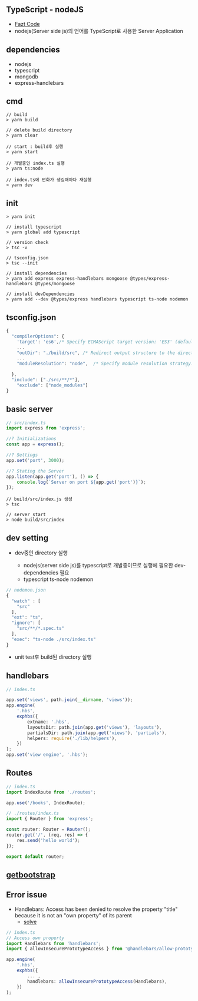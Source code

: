 ## TypeScript - nodeJS

- [Fazt Code](https://www.youtube.com/watch?v=UipIQ81kabs)
- nodejs(Server side js)의 언어를 TypeScript로 사용한 Server Application

## dependencies

- nodejs
- typescript
- mongodb
- express-handlebars

## cmd

```
// build
> yarn build

// delete build directory
> yarn clear

// start : build후 실행
> yarn start

// 개발중인 index.ts 실행
> yarn ts:node

// index.ts에 변화가 생길때마다 재실행
> yarn dev
```

## init

```
> yarn init

// install typescript
> yarn global add typescript

// version check
> tsc -v

// tsconfig.json
> tsc --init

// install dependencies
> yarn add express express-handlebars mongoose @types/express-handlebars @types/mongoose

// install devDependencies
> yarn add --dev @types/express handlebars typescript ts-node nodemon
```

## tsconfig.json

```ts
{
  "compilerOptions": {
    'target': 'es6',/* Specify ECMAScript target version: 'ES3' (default), 'ES5', 'ES2015', 'ES2016', 'ES2017', 'ES2018', 'ES2019', 'ES2020', or 'ESNEXT'. */
    ...
    "outDir": "./build/src", /* Redirect output structure to the directory. */
    ...
    "moduleResolution": "node",  /* Specify module resolution strategy: 'node' (Node.js) or 'classic' (TypeScript pre-1.6). */

  },
  "include": ["./src/**/*"],
	"exclude": ["node_modules"]
}
```

## basic server

```ts
// src/index.ts
import express from 'express';

//? Initializations
const app = express();

//? Settings
app.set('port', 3000);

//? Stating the Server
app.listen(app.get('port'), () => {
	console.log(`Server on port ${app.get('port')}`);
});
```

```
// build/src/index.js 생성
> tsc

// server start
> node build/src/index
```

## dev setting

- dev중인 directory 실행

  - nodejs(server side js)를 typescript로 개발중이므로 실행에 필요한 dev-dependencies 필요
  - typescript ts-node nodemon

```js
// nodemon.json
{
  "watch" : [
    "src"
  ],
  "ext": "ts",
  "ignore": [
    "src/**/*.spec.ts"
  ],
  "exec": "ts-node ./src/index.ts"
}
```

- unit test후 build된 directory 실행

## handlebars

```ts
// index.ts

app.set('views', path.join(__dirname, 'views'));
app.engine(
	'.hbs',
	exphbs({
		extname: '.hbs',
		layoutsDir: path.join(app.get('views'), 'layouts'),
		partialsDir: path.join(app.get('views'), 'partials'),
		helpers: require('./lib/helpers'),
	})
);
app.set('view engine', '.hbs');
```

## Routes

```ts
// index.ts
import IndexRoute from './routes';

app.use('/books', IndexRoute);

// ./routes/index.ts
import { Router } from 'express';

const router: Router = Router();
router.get('/', (req, res) => {
	res.send('hello world');
});

export default router;
```

## [getbootstrap](https://getbootstrap.com/)

## Error issue

- Handlebars: Access has been denied to resolve the property "title" because it is not an "own property" of its parent
  - [solve](https://github.com/handlebars-lang/handlebars.js/issues/1648)

```ts
// index.ts
// Access own property
import Handlebars from 'handlebars';
import { allowInsecurePrototypeAccess } from '@handlebars/allow-prototype-access';

app.engine(
	'.hbs',
	exphbs({
		... ,
		handlebars: allowInsecurePrototypeAccess(Handlebars),
	})
);
```

